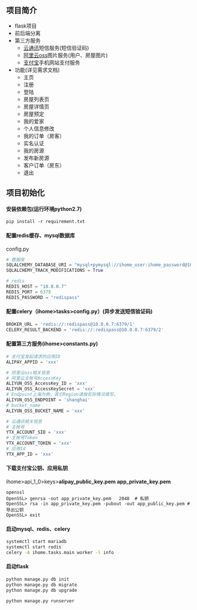 ## 项目简介
- flask项目  
- 前后端分离
- 第三方服务
    - [云通讯](https://www.yuntongxun.com/)短信服务(短信验证码)
    - [阿里云oss](https://www.aliyun.com/product/oss)图片服务(用户、房屋图片)
    - [支付宝](https://openhome.alipay.com/platform/home.htm)手机网站支付服务
- 功能(详见需求文档)
    - 主页
    - 注册
	- 登陆
	- 房屋列表页
	- 房屋详情页
	- 房屋预定
	- 我的爱家
	- 个人信息修改
	- 我的订单（房客）
	- 实名认证
	- 我的房源
	- 发布新房源
	- 客户订单（房东）
	- 退出    
## 项目初始化
#### 安装依赖包(运行环境python2.7)  
`pip install -r requirement.txt`
#### 配置redis缓存、mysql数据库
config.py
```python
# 数据库
SQLALCHEMY_DATABASE_URI = "mysql+pymysql://ihome_user:ihome_password@10.0.0.7:3306/ihome"
SQLALCHEMY_TRACK_MODIFICATIONS = True

# redis
REDIS_HOST = "10.0.0.7"
REDIS_PORT = 6379
REDIS_PASSWORD = "redispass"
```
#### 配置celery（ihome>tasks>config.py）(异步发送短信验证码)

```python
BROKER_URL = 'redis://:redispass@10.0.0.7:6379/1'
CELERY_RESULT_BACKEND = 'redis://:redispass@10.0.0.7:6379/2'
```
#### 配置第三方服务(ihome>constants.py)
```python
# 支付宝发起请求的应用ID
ALIPAY_APPID = 'xxx'

# 阿里云oss相关信息
# 阿里云主账号AccessKey
ALIYUN_OSS_AccessKey_ID = 'xxx'
ALIYUN_OSS_AccessKeySecret = 'xxx'
# Endpoint上海为例，其它Region请按实际情况填写。
ALIYUN_OSS_ENDPOINT = 'shanghai'
# bucket_name
ALIYUN_OSS_BUCKET_NAME = 'xxx'

# 云通讯相关信息
# 主帐号
YTX_ACCOUNT_SID = 'xxx'
# 主帐号Token
YTX_ACCOUNT_TOKEN = 'xxx'
# 应用Id
YTX_APP_ID = 'xxx'
```
#### 下载支付宝公钥、应用私钥  
ihome>api_1_0>keys>**alipay_public_key.pem**  **app_private_key.pem**
```shell
openssl
OpenSSL> genrsa -out app_private_key.pem   2048  # 私钥
OpenSSL> rsa -in app_private_key.pem -pubout -out app_public_key.pem # 导出公钥
OpenSSL> exit
```
#### 启动mysql、redis、celery
```bash
systemctl start mariadb
systemctl start redis
celery -A ihome.tasks.main worker -l info
```
#### 启动flask
```bash
python manage.py db init
python manage.py db migrate
python manage.py db upgrade

python manage.py runserver
```